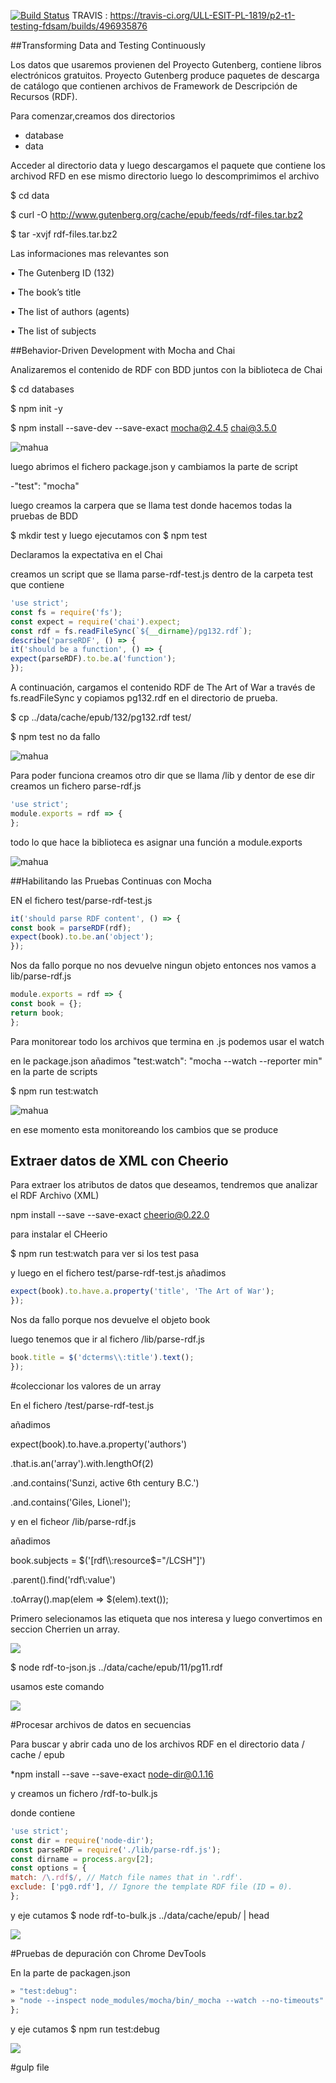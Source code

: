 [![Build Status](https://travis-ci.org/luis-fuentes/blog.svg?branch=master)](https://travis-ci.org/luis-fuentes/blog)
TRAVIS : https://travis-ci.org/ULL-ESIT-PL-1819/p2-t1-testing-fdsam/builds/496935876

##Transforming Data and Testing Continuously

Los datos que usaremos provienen del Proyecto Gutenberg, contiene libros electrónicos gratuitos.
Proyecto Gutenberg produce paquetes de descarga de catálogo que contienen
archivos de Framework de Descripción de Recursos (RDF).

Para comenzar,creamos dos directorios 

* database
* data

Acceder al directorio data y luego descargamos el paquete que contiene los archivod RFD en ese mismo directorio
luego lo descomprimimos el archivo

$ cd data

$ curl -O http://www.gutenberg.org/cache/epub/feeds/rdf-files.tar.bz2

$ tar -xvjf rdf-files.tar.bz2


Las informaciones mas relevantes son 

• The Gutenberg ID (132)

• The book’s title

• The list of authors (agents)

• The list of subjects

##Behavior-Driven Development with Mocha and Chai

Analizaremos el contenido de RDF con BDD juntos con la biblioteca de Chai

$ cd databases

$ npm init -y

$ npm install --save-dev --save-exact mocha@2.4.5 chai@3.5.0

![mahua](https://github.com/ULL-ESIT-PL-1819/p2-t1-testing-fdsam/blob/master/capturas/Captura.PNG?raw=true)


luego abrimos el fichero package.json y cambiamos la parte de script 

-"test": "mocha"

luego creamos la carpera que se llama test donde hacemos todas la pruebas de BDD

$ mkdir test y luego ejecutamos con $ npm test 

Declaramos la expectativa en el Chai 

creamos un script que se llama parse-rdf-test.js dentro de la carpeta test que contiene 

```javascript
'use strict';
const fs = require('fs');
const expect = require('chai').expect;
const rdf = fs.readFileSync(`${__dirname}/pg132.rdf`);
describe('parseRDF', () => {
it('should be a function', () => {
expect(parseRDF).to.be.a('function');
});
```

A continuación, cargamos el contenido RDF de The Art of War a través de fs.readFileSync 
y copiamos  pg132.rdf en el directorio de prueba.

$ cp ../data/cache/epub/132/pg132.rdf test/


$ npm test no da fallo 

![mahua](https://github.com/ULL-ESIT-PL-1819/p2-t1-testing-fdsam/blob/master/capturas/Captasdura.PNG?raw=true)

Para poder funciona creamos otro dir que se llama /lib y dentor de ese dir
creamos un fichero parse-rdf.js

```javascript
'use strict';
module.exports = rdf => {
};
```
todo lo que hace la biblioteca es asignar una función a module.exports

![mahua](https://github.com/ULL-ESIT-PL-1819/p2-t1-testing-fdsam/blob/master/capturas/Casdaptura.PNG?raw=true)

##Habilitando las Pruebas Continuas con Mocha

EN el fichero test/parse-rdf-test.js

```javascript
it('should parse RDF content', () => {
const book = parseRDF(rdf);
expect(book).to.be.an('object');
});
```
Nos da fallo porque no nos devuelve ningun objeto entonces nos vamos a lib/parse-rdf.js


```javascript
module.exports = rdf => {
const book = {};
return book;
};
```
Para monitorear todo los archivos que termina en .js podemos usar el watch

en le package.json añadimos "test:watch": "mocha --watch --reporter min" en la parte de scripts

$ npm run test:watch 

![mahua](https://github.com/ULL-ESIT-PL-1819/p2-t1-testing-fdsam/blob/master/capturas/Captura4.PNG?raw=true)

en ese momento esta monitoreando los cambios que se produce


## Extraer datos de XML con Cheerio

Para extraer los atributos de datos que deseamos, tendremos que analizar el RDF Archivo (XML)

npm install --save --save-exact cheerio@0.22.0 

para instalar el CHeerio

$ npm run test:watch para ver si los test pasa

 y luego en el fichero test/parse-rdf-test.js añadimos 

```javascript
expect(book).to.have.a.property('title', 'The Art of War');
});
```
Nos da fallo porque nos devuelve el objeto book

luego tenemos que ir al fichero /lib/parse-rdf.js

```javascript
book.title = $('dcterms\\:title').text();
});
```
#coleccionar los valores de un array

En el fichero /test/parse-rdf-test.js

añadimos 

expect(book).to.have.a.property('authors')

.that.is.an('array').with.lengthOf(2)

.and.contains('Sunzi, active 6th century B.C.')

.and.contains('Giles, Lionel');

y en el ficheor /lib/parse-rdf.js

añadimos 

book.subjects = $('[rdf\\:resource$="/LCSH"]')

.parent().find('rdf\\:value')

.toArray().map(elem => $(elem).text());

Primero selecionamos las etiqueta que nos interesa y luego convertimos en seccion Cherrien un array.

![](https://github.com/ULL-ESIT-PL-1819/p2-t1-testing-fdsam/blob/master/capturas/Captura2.PNG?raw=true)

$ node rdf-to-json.js ../data/cache/epub/11/pg11.rdf

usamos este comando 

![](https://github.com/ULL-ESIT-PL-1819/p2-t1-testing-fdsam/blob/master/capturas/Capturaasdasd.PNG?raw=true)

#Procesar archivos de datos en secuencias

Para buscar y abrir cada uno de los archivos RDF en el directorio data / cache / epub

*npm install --save --save-exact node-dir@0.1.16

y creamos un fichero /rdf-to-bulk.js

donde contiene 

```javascript
'use strict';
const dir = require('node-dir');
const parseRDF = require('./lib/parse-rdf.js');
const dirname = process.argv[2];
const options = {
match: /\.rdf$/, // Match file names that in '.rdf'.
exclude: ['pg0.rdf'], // Ignore the template RDF file (ID = 0).
};
```

y eje cutamos $ node rdf-to-bulk.js ../data/cache/epub/ | head

![](https://github.com/ULL-ESIT-PL-1819/p2-t1-testing-fdsam/blob/master/capturas/asdCaasdptuasdra.PNG?raw=true)

#Pruebas de depuración con Chrome DevTools

En la parte de packagen.json 

```javascript
» "test:debug":
» "node --inspect node_modules/mocha/bin/_mocha --watch --no-timeouts"
};
```
y eje cutamos $ npm run test:debug

![](https://github.com/ULL-ESIT-PL-1819/p2-t1-testing-fdsam/blob/master/capturas/Capturssa.PNG?raw=true)

#gulp file 








